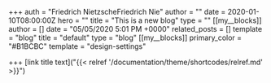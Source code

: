 +++
auth = "Friedrich NietzscheFriedrich Nie"
author = ""
date = 2020-01-10T08:00:00Z
hero = ""
title = "This is a new blog"
type = ""
[[my__blocks]]
author = []
date = "05/05/2020 5:01 PM +0000"
related_posts = []
template = "blog"
title = "default"
type = "blog"
[[my__blocks]]
primary_color = "#B1BCBC"
template = "design-settings"

+++
[link title text]("{{< relref '/documentation/theme/shortcodes/relref.md' >}}")